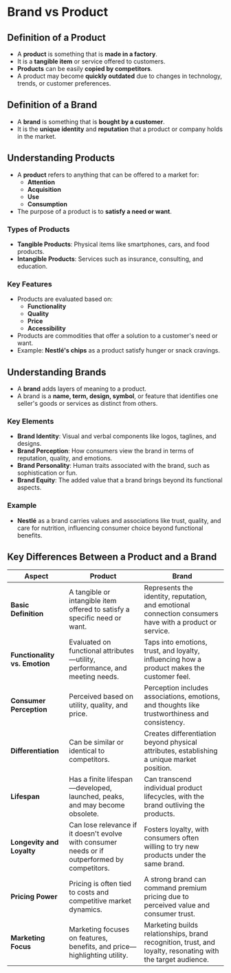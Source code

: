 #  Brand vs Product

## Definition of a Product
- A **product** is something that is **made in a factory**.
- It is a **tangible item** or service offered to customers.
- **Products** can be easily **copied by competitors**.
- A product may become **quickly outdated** due to changes in technology, trends, or customer preferences.

## Definition of a Brand
- A **brand** is something that is **bought by a customer**.
- It is the **unique identity** and **reputation** that a product or company holds in the market.

## Understanding Products

- A **product** refers to anything that can be offered to a market for:
  - **Attention**
  - **Acquisition**
  - **Use**
  - **Consumption**
- The purpose of a product is to **satisfy a need or want**.

### Types of Products
- **Tangible Products**: Physical items like smartphones, cars, and food products.
- **Intangible Products**: Services such as insurance, consulting, and education.

### Key Features
- Products are evaluated based on:
  - **Functionality**
  - **Quality**
  - **Price**
  - **Accessibility**
- Products are commodities that offer a solution to a customer's need or want.
- Example: **Nestlé's chips** as a product satisfy hunger or snack cravings.

## Understanding Brands

- A **brand** adds layers of meaning to a product.
- A brand is a **name, term, design, symbol**, or feature that identifies one seller's goods or services as distinct from others.

### Key Elements
- **Brand Identity**: Visual and verbal components like logos, taglines, and designs.
- **Brand Perception**: How consumers view the brand in terms of reputation, quality, and emotions.
- **Brand Personality**: Human traits associated with the brand, such as sophistication or fun.
- **Brand Equity**: The added value that a brand brings beyond its functional aspects.

### Example
- **Nestlé** as a brand carries values and associations like trust, quality, and care for nutrition, influencing consumer choice beyond functional benefits.

 ## Key Differences Between a Product and a Brand

| **Aspect**             | **Product**                                                                 | **Brand**                                                                               |
|------------------------|------------------------------------------------------------------------------|-----------------------------------------------------------------------------------------|
| **Basic Definition**    | A tangible or intangible item offered to satisfy a specific need or want.   | Represents the identity, reputation, and emotional connection consumers have with a product or service. |
| **Functionality vs. Emotion** | Evaluated on functional attributes—utility, performance, and meeting needs. | Taps into emotions, trust, and loyalty, influencing how a product makes the customer feel. |
| **Consumer Perception** | Perceived based on utility, quality, and price.                              | Perception includes associations, emotions, and thoughts like trustworthiness and consistency. |
| **Differentiation**     | Can be similar or identical to competitors.                                  | Creates differentiation beyond physical attributes, establishing a unique market position. |
| **Lifespan**            | Has a finite lifespan—developed, launched, peaks, and may become obsolete.   | Can transcend individual product lifecycles, with the brand outliving the products.       |
| **Longevity and Loyalty** | Can lose relevance if it doesn't evolve with consumer needs or if outperformed by competitors. | Fosters loyalty, with consumers often willing to try new products under the same brand. |
| **Pricing Power**       | Pricing is often tied to costs and competitive market dynamics.              | A strong brand can command premium pricing due to perceived value and consumer trust.    |
| **Marketing Focus**     | Marketing focuses on features, benefits, and price—highlighting utility.     | Marketing builds relationships, brand recognition, trust, and loyalty, resonating with the target audience. |
